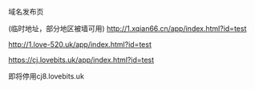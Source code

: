 域名发布页

(临时地址，部分地区被墙可用)
http://1.xqian66.cn/app/index.html?id=test

http://1.love-520.uk/app/index.html?id=test

https://cj.lovebits.uk/app/index.html?id=test


即将停用cj8.lovebits.uk
